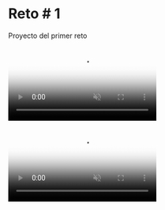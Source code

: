 # Reto # 1

Proyecto del primer reto

<video src="https://github.com/oportilla/Reto1Ciclo4Grupo3-2290/blob/main/DemoAplicacion.mp4" autoplay="true" muted="true" loop="true" poster="https://carontestudio.com/img/contacto.jpg"></video>

<video src="https://carontestudio.com/img/f4.mp4" autoplay="true" muted="true" loop="true" poster="https://carontestudio.com/img/contacto.jpg"></video>



